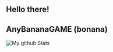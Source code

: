 ## Hello there!

## AnyBananaGAME (bonana)

![My github Stats](https://github-readme-stats.vercel.app/api?username=AnyBananaGAME&show_icons=true&theme=onedark)

